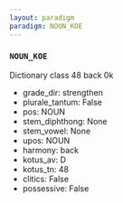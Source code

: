```yaml
---
layout: paradigm
paradigm: NOUN_KOE
---
```

### ` NOUN_KOE `

Dictionary class 48 back 0k
* grade_dir: strengthen
* plurale_tantum: False
* pos: NOUN
* stem_diphthong: None
* stem_vowel: None
* upos: NOUN
* harmony: back
* kotus_av: D
* kotus_tn: 48
* clitics: False
* possessive: False
